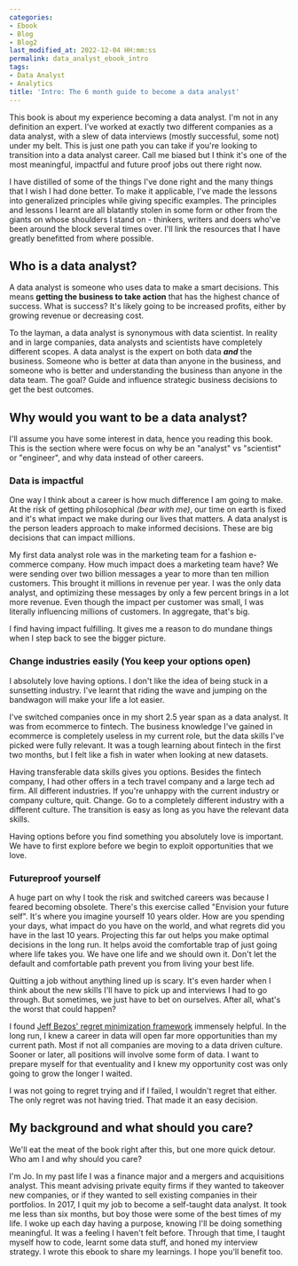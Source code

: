 ```yaml
---
categories:
- Ebook
- Blog
- Blog2
last_modified_at: 2022-12-04 HH:mm:ss
permalink: data_analyst_ebook_intro
tags:
- Data Analyst
- Analytics
title: 'Intro: The 6 month guide to become a data analyst'
---
```


This book is about my experience becoming a data analyst. I'm not in any definition an expert. I've worked at exactly two different companies as a data analyst, with a slew of data interviews (mostly successful, some not) under my belt. This is just one path you can take if you're looking to transition into a data analyst career. Call me biased but I think it's one of the most meaningful, impactful and future proof jobs out there right now.<br />

I have distilled of some of the things I've done right and the many things that I wish I had done better. To make it applicable, I've made the lessons into generalized principles while giving specific examples. The principles and lessons I learnt are all blatantly stolen in some form or other from the giants on whose shoulders I stand on - thinkers, writers and doers who've been around the block several times over. I'll link the resources that I have greatly benefitted from where possible.<br />

## **Who is a data analyst?**
A data analyst is someone who uses data to make a smart decisions. This means **getting the business to take action** that has the highest chance of success. What is success? It's likely going to be increased profits, either by growing revenue or decreasing cost.<br />

To the layman, a data analyst is synonymous with data scientist. In reality and in large companies, data analysts and scientists have completely different scopes. A data analyst is the expert on both data ***and*** the business. Someone who is better at data than anyone in the business, and someone who is better and understanding the business than anyone in the data team. The goal? Guide and influence strategic business decisions to get the best outcomes.<br />

## **Why would you want to be a data analyst?**
I'll assume you have some interest in data, hence you reading this book. This is the section where were focus on why be an "analyst" vs "scientist" or "engineer", and why data instead of other careers.<br />

### **Data is impactful**
One way I think about a career is how much difference I am going to make. At the risk of getting philosophical *(bear with me)*, our time on earth is fixed and it's what impact we make during our lives that matters. A data analyst is the person leaders approach to make informed decisions. These are big decisions that can impact millions.<br />

My first data analyst role was in the marketing team for a fashion e-commerce company. How much impact does a marketing team have? We were sending over two billion messages a year to more than ten million customers. This brought it millions in revenue per year. I was the only data analyst, and optimizing these messages by only a few percent brings in a lot more revenue. Even though the impact per customer was small, I was literally influencing millions of customers. In aggregate, that's big.<br />

I find having impact fulfilling. It gives me a reason to do mundane things when I step back to see the bigger picture.<br />

### **Change industries easily (You keep your options open)**
I absolutely love having options. I don't like the idea of being stuck in a sunsetting industry. I've learnt that riding the wave and jumping on the bandwagon will make your life a lot easier.<br />

I've switched companies once in my short 2.5 year span as a data analyst. It was from ecommerce to fintech. The business knowledge I've gained in ecommerce is completely useless in my current role, but the data skills I've picked were fully relevant. It was a tough learning about fintech in the first two months, but I felt like a fish in water when looking at new datasets.<br />

Having transferable data skills gives you options. Besides the fintech company, I had other offers in a tech travel company and a large tech ad firm. All different industries. If you're unhappy with the current industry or company culture, quit. Change. Go to a completely different industry with a different culture. The transition is easy as long as you have the relevant data skills.<br />

Having options before you find something you absolutely love is important. We have to first explore before we begin to exploit opportunities that we love.<br />

### **Futureproof yourself**
A huge part on why I took the risk and switched careers was because I feared becoming obsolete. There's this exercise called "Envision your future self". It's where you imagine yourself 10 years older. How are you spending your days, what impact do you have on the world, and what regrets did you have in the last 10 years. Projecting this far out helps you make optimal decisions in the long run. It helps avoid the comfortable trap of just going where life takes you. We have one life and we should own it. Don't let the default and comfortable path prevent you from living your best life.<br />

Quitting a job without anything lined up is scary. It's even harder when I think about the new skills I'll have to pick up and interviews I had to go through. But sometimes, we just have to bet on ourselves. After all, what's the worst that could happen?<br />

I found <a href="https://www.youtube.com/watch?v=jwG_qR6XmDQ">Jeff Bezos' regret minimization framework</a> immensely helpful. In the long run, I knew a career in data will open far more opportunities than my current path. Most if not all companies are moving to a data driven culture. Sooner or later, all positions will involve some form of data. I want to prepare myself for that eventuality and I knew my opportunity cost was only going to grow the longer I waited.<br />

I was not going to regret trying and if I failed, I wouldn't regret that either. The only regret was not having tried. That made it an easy decision.<br />

## **My background and what should you care?**
We'll eat the meat of the book right after this, but one more quick detour. Who am I and why should you care?<br />

I'm Jo. In my past life I was a finance major and a mergers and acquisitions analyst. This meant advising private equity firms if they wanted to takeover new companies, or if they wanted to sell existing companies in their portfolios. In 2017, I quit my job to become a self-taught data analyst. It took me less than six months, but boy those were some of the best times of my life. I woke up each day having a purpose, knowing I'll be doing something meaningful. It was a feeling I haven't felt before. Through that time, I taught myself how to code, learnt some data stuff, and honed my interview strategy. I wrote this ebook to share my learnings. I hope you'll benefit too.<br />

<br />